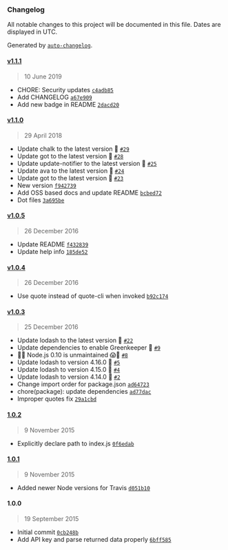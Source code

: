 ### Changelog

All notable changes to this project will be documented in this file. Dates are displayed in UTC.

Generated by [`auto-changelog`](https://github.com/CookPete/auto-changelog).

#### [v1.1.1](https://github.com/riyadhalnur/quote-cli/compare/v1.1.0...v1.1.1)

> 10 June 2019

- CHORE: Security updates [`c4adb85`](https://github.com/riyadhalnur/quote-cli/commit/c4adb85c4d07512cad481b458f7e75a54f4e39cc)
- Add CHANGELOG [`a67e909`](https://github.com/riyadhalnur/quote-cli/commit/a67e90988ca0d8a4d379c5cb5434cb3a7bbf5cd1)
- Add new badge in README [`2dacd20`](https://github.com/riyadhalnur/quote-cli/commit/2dacd2086e0a1cccbe4b4aa3af016d7056fbcae6)

#### [v1.1.0](https://github.com/riyadhalnur/quote-cli/compare/v1.0.5...v1.1.0)

> 29 April 2018

- Update chalk to the latest version 🚀 [`#29`](https://github.com/riyadhalnur/quote-cli/pull/29)
- Update got to the latest version 🚀 [`#28`](https://github.com/riyadhalnur/quote-cli/pull/28)
- Update update-notifier to the latest version 🚀 [`#25`](https://github.com/riyadhalnur/quote-cli/pull/25)
- Update ava to the latest version 🚀 [`#24`](https://github.com/riyadhalnur/quote-cli/pull/24)
- Update got to the latest version 🚀 [`#23`](https://github.com/riyadhalnur/quote-cli/pull/23)
- New version [`f942739`](https://github.com/riyadhalnur/quote-cli/commit/f942739ab567e8409280ee0acbeffba4589e78bb)
- Add OSS based docs and update README [`bcbed72`](https://github.com/riyadhalnur/quote-cli/commit/bcbed72dbc1ad91f13e3e2ff28be9f295ccc3b36)
- Dot files [`3a695be`](https://github.com/riyadhalnur/quote-cli/commit/3a695be3bed43f8ea411f7ed5146fa7820869864)

#### [v1.0.5](https://github.com/riyadhalnur/quote-cli/compare/v1.0.4...v1.0.5)

> 26 December 2016

- Update README [`f432839`](https://github.com/riyadhalnur/quote-cli/commit/f432839e4c9bf676c9a91e416e7f74cef85c75e8)
- Update help info [`185de52`](https://github.com/riyadhalnur/quote-cli/commit/185de521587613b029c6ce532fabf0c10aef6b37)

#### [v1.0.4](https://github.com/riyadhalnur/quote-cli/compare/v1.0.3...v1.0.4)

> 26 December 2016

- Use quote instead of quote-cli when invoked [`b92c174`](https://github.com/riyadhalnur/quote-cli/commit/b92c17459b2abdd950defd7b5bfc9a5becfd8906)

#### [v1.0.3](https://github.com/riyadhalnur/quote-cli/compare/1.0.2...v1.0.3)

> 25 December 2016

- Update lodash to the latest version 🚀 [`#22`](https://github.com/riyadhalnur/quote-cli/pull/22)
- Update dependencies to enable Greenkeeper 🌴 [`#9`](https://github.com/riyadhalnur/quote-cli/pull/9)
- 👻😱 Node.js 0.10 is unmaintained 😱👻 [`#8`](https://github.com/riyadhalnur/quote-cli/pull/8)
- Update lodash to version 4.16.0 🚀 [`#5`](https://github.com/riyadhalnur/quote-cli/pull/5)
- Update lodash to version 4.15.0 🚀 [`#4`](https://github.com/riyadhalnur/quote-cli/pull/4)
- Update lodash to version 4.14.0 🚀 [`#2`](https://github.com/riyadhalnur/quote-cli/pull/2)
- Change import order for package.json [`ad64723`](https://github.com/riyadhalnur/quote-cli/commit/ad6472393c023af674fbd547f51c0473ee2cd8e2)
- chore(package): update dependencies [`ad77dac`](https://github.com/riyadhalnur/quote-cli/commit/ad77dac7bfab6eda52dccba7003f7f827a91507b)
- Improper quotes fix [`29a1cbd`](https://github.com/riyadhalnur/quote-cli/commit/29a1cbda55f368c2a834fa2080317198cc23b205)

#### [1.0.2](https://github.com/riyadhalnur/quote-cli/compare/1.0.1...1.0.2)

> 9 November 2015

- Explicitly declare path to index.js [`0f6edab`](https://github.com/riyadhalnur/quote-cli/commit/0f6edab0b7c3aa7c91ac76d098bc4bf72bb68b71)

#### [1.0.1](https://github.com/riyadhalnur/quote-cli/compare/1.0.0...1.0.1)

> 9 November 2015

- Added newer Node versions for Travis [`d051b10`](https://github.com/riyadhalnur/quote-cli/commit/d051b102952a9559ff005379329ce4460948091e)

#### 1.0.0

> 19 September 2015

- Initial commit [`0cb248b`](https://github.com/riyadhalnur/quote-cli/commit/0cb248b24371a0e520a6dbf47ca4d610f67d64db)
- Add API key and parse returned data properly [`6bff585`](https://github.com/riyadhalnur/quote-cli/commit/6bff5853f7f0e44c6bb4c3cd0755203f0dd99df0)

